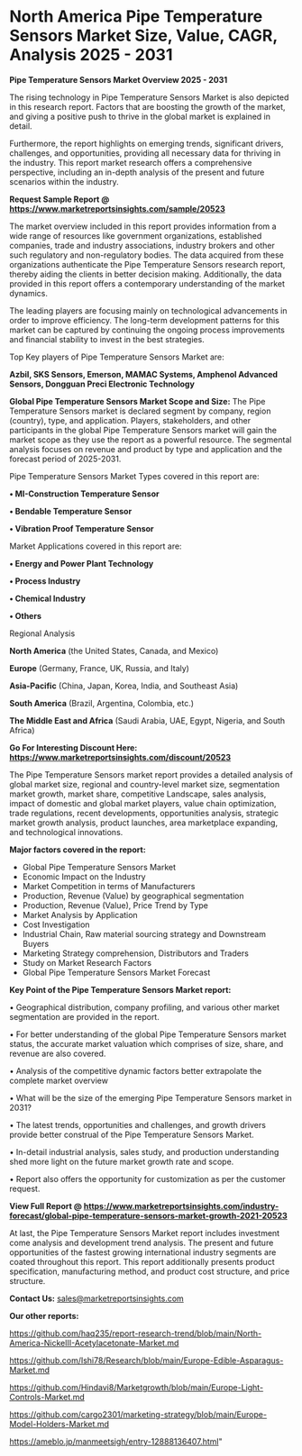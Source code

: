 # North America Pipe Temperature Sensors Market Size, Value, CAGR, Analysis 2025 - 2031

<Strong> Pipe Temperature Sensors Market Overview 2025 - 2031</strong>

The rising technology in Pipe Temperature Sensors Market is also depicted in this research report. Factors that are boosting the growth of the market, and giving a positive push to thrive in the global market is explained in detail.

Furthermore, the report highlights on emerging trends, significant drivers, challenges, and opportunities, providing all necessary data for thriving in the industry. This report market research offers a comprehensive perspective, including an in-depth analysis of the present and future scenarios within the industry.

<strong>Request Sample Report @ <a href=https://www.marketreportsinsights.com/sample/20523>https://www.marketreportsinsights.com/sample/20523</a></strong>

The market overview included in this report provides information from a wide range of resources like government organizations, established companies, trade and industry associations, industry brokers and other such regulatory and non-regulatory bodies. The data acquired from these organizations authenticate the Pipe Temperature Sensors research report, thereby aiding the clients in better decision making. Additionally, the data provided in this report offers a contemporary understanding of the market dynamics.

The leading players are focusing mainly on technological advancements in order to improve efficiency. The long-term development patterns for this market can be captured by continuing the ongoing process improvements and financial stability to invest in the best strategies.

Top Key players of Pipe Temperature Sensors Market are:

<strong>Azbil, SKS Sensors, Emerson, MAMAC Systems, Amphenol Advanced Sensors, Dongguan Preci Electronic Technology</strong>

<strong><b>Global Pipe Temperature Sensors Market Scope and Size:</b></strong>
The Pipe Temperature Sensors market is declared segment by company, region (country), type, and application. Players, stakeholders, and other participants in the global Pipe Temperature Sensors market will gain the market scope as they use the report as a powerful resource. The segmental analysis focuses on revenue and product by type and application and the forecast period of 2025-2031.

Pipe Temperature Sensors Market Types covered in this report are:

<strong>• MI-Construction Temperature Sensor

• Bendable Temperature Sensor

• Vibration Proof Temperature Sensor</strong>

Market Applications covered in this report are:

<strong>• Energy and Power Plant Technology

• Process Industry

• Chemical Industry

• Others</strong> 

Regional Analysis

<strong>North America</strong> (the United States, Canada, and Mexico)

<strong>Europe</strong> (Germany, France, UK, Russia, and Italy)

<strong>Asia-Pacific</strong> (China, Japan, Korea, India, and Southeast Asia)

<strong>South America</strong> (Brazil, Argentina, Colombia, etc.)

<strong>The Middle East and Africa</strong> (Saudi Arabia, UAE, Egypt, Nigeria, and South Africa)

<strong>Go For Interesting Discount Here: <a href=https://www.marketreportsinsights.com/discount/20523>https://www.marketreportsinsights.com/discount/20523</a></strong>

The Pipe Temperature Sensors market report provides a detailed analysis of global market size, regional and country-level market size, segmentation market growth, market share, competitive Landscape, sales analysis, impact of domestic and global market players, value chain optimization, trade regulations, recent developments, opportunities analysis, strategic market growth analysis, product launches, area marketplace expanding, and technological innovations.

<strong><b>Major factors covered in the report:</b></strong>
<ul>
  <li>Global Pipe Temperature Sensors Market </li>
  <li>Economic Impact on the Industry</li>
  <li>Market Competition in terms of Manufacturers</li>
  <li>Production, Revenue (Value) by geographical segmentation</li>
  <li>Production, Revenue (Value), Price Trend by Type</li>
  <li>Market Analysis by Application</li>
  <li>Cost Investigation</li>
  <li>Industrial Chain, Raw material sourcing strategy and Downstream Buyers</li>
  <li>Marketing Strategy comprehension, Distributors and Traders</li>
  <li>Study on Market Research Factors</li>
  <li>Global Pipe Temperature Sensors Market Forecast</li>
</ul>

<strong><b>Key Point of the Pipe Temperature Sensors Market report:</b></strong>

• Geographical distribution, company profiling, and various other market segmentation are provided in the report.

• For better understanding of the global Pipe Temperature Sensors market status, the accurate market valuation which comprises of size, share, and revenue are also covered.

• Analysis of the competitive dynamic factors better extrapolate the complete market overview

• What will be the size of the emerging Pipe Temperature Sensors market in 2031?

• The latest trends, opportunities and challenges, and growth drivers provide better construal of the Pipe Temperature Sensors Market.

• In-detail industrial analysis, sales study, and production understanding shed more light on the future market growth rate and scope.

• Report also offers the opportunity for customization as per the customer request.

<strong><b>View Full Report @ <a href=https://www.marketreportsinsights.com/industry-forecast/global-pipe-temperature-sensors-market-growth-2021-20523>https://www.marketreportsinsights.com/industry-forecast/global-pipe-temperature-sensors-market-growth-2021-20523</a></b></strong>


At last, the Pipe Temperature Sensors Market report includes investment come analysis and development trend analysis. The present and future opportunities of the fastest growing international industry segments are coated throughout this report. This report additionally presents product specification, manufacturing method, and product cost structure, and price structure.

<strong>Contact Us:</strong>
sales@marketreportsinsights.com

<strong>Our other reports:</strong>

<a href=https://github.com/haq235/report-research-trend/blob/main/North-America-NickelII-Acetylacetonate-Market.md>https://github.com/haq235/report-research-trend/blob/main/North-America-NickelII-Acetylacetonate-Market.md</a>

<a href=https://github.com/Ishi78/Research/blob/main/Europe-Edible-Asparagus-Market.md>https://github.com/Ishi78/Research/blob/main/Europe-Edible-Asparagus-Market.md</a>

<a href=https://github.com/Hindavi8/Marketgrowth/blob/main/Europe-Light-Controls-Market.md>https://github.com/Hindavi8/Marketgrowth/blob/main/Europe-Light-Controls-Market.md</a>

<a href=https://github.com/cargo2301/marketing-strategy/blob/main/Europe-Model-Holders-Market.md>https://github.com/cargo2301/marketing-strategy/blob/main/Europe-Model-Holders-Market.md</a>

<a href=https://ameblo.jp/manmeetsigh/entry-12888136407.html>https://ameblo.jp/manmeetsigh/entry-12888136407.html</a>"
